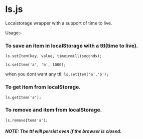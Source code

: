 # ls.js

Localstorage wrapper with a support of time to live.

Usage:-

### To save an item in localStorage with a ttl(time to live).

``ls.setItem(key, value, timeinmilliseconds);``

``ls.setItem('a', 'b', 1000);``

when you dont want any ttl: ```ls.setItem('a','b');```

### To get item from localStorage.

``ls.getItem('a');``

### To remove and item from localStorage.

``ls.removeItem('a');``

##### NOTE: The ttl will persist even if the browser is closed. 
